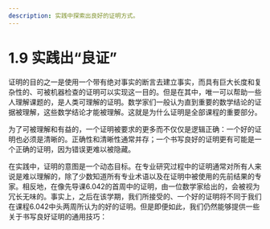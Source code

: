 ```yaml
---
description: 实践中探索出良好的证明方式。
---
```


# 1.9 实践出“良证”

证明的目的之一是使用一个带有绝对事实的断言去建立事实，而具有巨大长度和复杂性的、可被机器检查的证明可以实现这一目的。但是在其中，唯一可以帮助一些人理解课题的，是人类可理解的证明。数学家们一般认为直到重要的数学结论的证据被理解，这些数学结论才能被理解。这就是为什么证明是全部课程的重要部分。

为了可被理解和有益的，一个证明被要求的更多而不仅仅是逻辑正确：一个好的证明也必须是清晰的。正确性和清晰性通常并存；一个书写良好的证明更有可能是一个正确的证明，因为错误更难以被隐藏。

在实践中，证明的意图是一个动态目标。在专业研究过程中的证明通常对所有人来说是难以理解的，除了少数知道所有专业术语以及在证明中被使用的先前结果的专家。相反地，在像先导课6.042的首周中的证明，由一位数学家给出的，会被视为冗长无味的。事实上，之后在该学期，我们所接受的、一个好的证明将不同于我们在课程6.042中头两周所认为的好的证明。但是即便如此，我们仍然能够提供一些关于书写良好证明的通用技巧：

